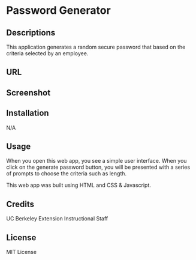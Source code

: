 # Password Generator

## Descriptions 
This application generates a random secure password that based on the criteria selected by an employee.

## URL

## Screenshot


## Installation
N/A

## Usage
When you open this web app, you see a simple user interface. When you click on the generate password button,
you will be presented with a series of prompts to choose the criteria such as length.

This web app was built using HTML and CSS & Javascript.

## Credits
UC Berkeley Extension Instructional Staff

## License
MIT License
